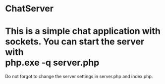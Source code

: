 ChatServer
==========
This is a simple chat application with sockets.
You can start the server with<br />
<b>php.exe -q server.php</b>
==========
Do not forgot to change the server settings in server.php and index.php.
